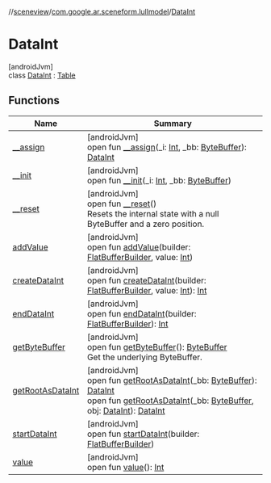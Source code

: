 //[sceneview](../../../index.md)/[com.google.ar.sceneform.lullmodel](../index.md)/[DataInt](index.md)

# DataInt

[androidJvm]\
class [DataInt](index.md) : [Table](../../com.google.flatbuffers/-table/index.md)

## Functions

| Name | Summary |
|---|---|
| [__assign](__assign.md) | [androidJvm]<br>open fun [__assign](__assign.md)(_i: [Int](https://kotlinlang.org/api/latest/jvm/stdlib/kotlin/-int/index.html), _bb: [ByteBuffer](https://developer.android.com/reference/kotlin/java/nio/ByteBuffer.html)): [DataInt](index.md) |
| [__init](__init.md) | [androidJvm]<br>open fun [__init](__init.md)(_i: [Int](https://kotlinlang.org/api/latest/jvm/stdlib/kotlin/-int/index.html), _bb: [ByteBuffer](https://developer.android.com/reference/kotlin/java/nio/ByteBuffer.html)) |
| [__reset](../../com.google.flatbuffers/-table/__reset.md) | [androidJvm]<br>open fun [__reset](../../com.google.flatbuffers/-table/__reset.md)()<br>Resets the internal state with a null ByteBuffer and a zero position. |
| [addValue](add-value.md) | [androidJvm]<br>open fun [addValue](add-value.md)(builder: [FlatBufferBuilder](../../com.google.flatbuffers/-flat-buffer-builder/index.md), value: [Int](https://kotlinlang.org/api/latest/jvm/stdlib/kotlin/-int/index.html)) |
| [createDataInt](create-data-int.md) | [androidJvm]<br>open fun [createDataInt](create-data-int.md)(builder: [FlatBufferBuilder](../../com.google.flatbuffers/-flat-buffer-builder/index.md), value: [Int](https://kotlinlang.org/api/latest/jvm/stdlib/kotlin/-int/index.html)): [Int](https://kotlinlang.org/api/latest/jvm/stdlib/kotlin/-int/index.html) |
| [endDataInt](end-data-int.md) | [androidJvm]<br>open fun [endDataInt](end-data-int.md)(builder: [FlatBufferBuilder](../../com.google.flatbuffers/-flat-buffer-builder/index.md)): [Int](https://kotlinlang.org/api/latest/jvm/stdlib/kotlin/-int/index.html) |
| [getByteBuffer](../../com.google.flatbuffers/-table/get-byte-buffer.md) | [androidJvm]<br>open fun [getByteBuffer](../../com.google.flatbuffers/-table/get-byte-buffer.md)(): [ByteBuffer](https://developer.android.com/reference/kotlin/java/nio/ByteBuffer.html)<br>Get the underlying ByteBuffer. |
| [getRootAsDataInt](get-root-as-data-int.md) | [androidJvm]<br>open fun [getRootAsDataInt](get-root-as-data-int.md)(_bb: [ByteBuffer](https://developer.android.com/reference/kotlin/java/nio/ByteBuffer.html)): [DataInt](index.md)<br>open fun [getRootAsDataInt](get-root-as-data-int.md)(_bb: [ByteBuffer](https://developer.android.com/reference/kotlin/java/nio/ByteBuffer.html), obj: [DataInt](index.md)): [DataInt](index.md) |
| [startDataInt](start-data-int.md) | [androidJvm]<br>open fun [startDataInt](start-data-int.md)(builder: [FlatBufferBuilder](../../com.google.flatbuffers/-flat-buffer-builder/index.md)) |
| [value](value.md) | [androidJvm]<br>open fun [value](value.md)(): [Int](https://kotlinlang.org/api/latest/jvm/stdlib/kotlin/-int/index.html) |
